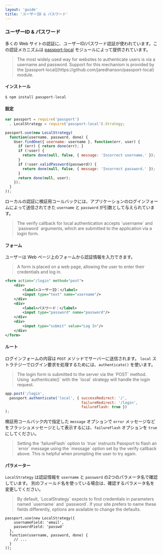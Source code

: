 ```yaml
---
layout: 'guide'
title: 'ユーザーID & パスワード'
---
```


### ユーザーID & パスワード

多くの Web サイトの認証に、ユーザーID/パスワード認証が使われています。この認証メカニズムは [passport-local](https://github.com/jaredhanson/passport-local) モジュールによって提供されています。

<blockquote class="original">
The most widely used way for websites to authenticate users is via a username
and password.  Support for this mechanism is provided by the [passport-local](https://github.com/jaredhanson/passport-local)
module.
</blockquote>


#### インストール

```bash
$ npm install passport-local
```

#### 設定

```javascript
var passport = require('passport')
  , LocalStrategy = require('passport-local').Strategy;

passport.use(new LocalStrategy(
  function(username, password, done) {
    User.findOne({ username: username }, function(err, user) {
      if (err) { return done(err); }
      if (!user) {
        return done(null, false, { message: 'Incorrect username.' });
      }
      if (!user.validPassword(password)) {
        return done(null, false, { message: 'Incorrect password.' });
      }
      return done(null, user);
    });
  }
));
```

ローカルの認証に検証用コールバックには、アプリケーションのログインフォームによって送信されてきた `username` と `password` が引数として与えられています。

<blockquote class="original">
The verify callback for local authentication accepts `username` and `password`
arguments, which are submitted to the application via a login form.
</blockquote>

#### フォーム

ユーザーは Web ページ上のフォームから認証情報を入力できます。

<blockquote class="original">
A form is placed on a web page, allowing the user to enter their credentials and
log in.
</blockquote>

```xml
<form action="/login" method="post">
    <div>
        <label>ユーザーID：</label>
        <input type="text" name="username"/>
    </div>
    <div>
        <label>パスワード：</label>
        <input type="password" name="password"/>
    </div>
    <div>
        <input type="submit" value="Log In"/>
    </div>
</form>
```

#### ルート

ログインフォームの内容は `POST` メソッドでサーバーに送信されます。
`local` ストラテジーでログイン要求を処理するためには、`authenticate()` を使います。

<blockquote class="original">
The login form is submitted to the server via the `POST` method.  Using
`authenticate()` with the `local` strategy will handle the login request.
</blockquote>

```javascript
app.post('/login',
  passport.authenticate('local', { successRedirect: '/',
                                   failureRedirect: '/login',
                                   failureFlash: true })
);
```

検証用コールバック内で指定した `message` オプションで `error` メッセージなどをフラッシュメッセージとして表示するには、`failureFlash` オプションを `true` にしてください。

<blockquote class="original">
Setting the `failureFlash` option to `true` instructs Passport to flash an
`error` message using the `message` option set by the verify callback above.
This is helpful when prompting the user to try again.
</blockquote>

#### パラメーター

`LocalStrategy` は認証情報を `username` と `password` の2つのパラメータ名で確認しています。
別のフィールド名を使っている場合は、確認するパラメータ名を変更してください。

<blockquote class="original">
By default, `LocalStrategy` expects to find credentials in parameters named
`username` and `password`.  If your site prefers to name these fields
differently, options are available to change the defaults.
</blockquote>

    passport.use(new LocalStrategy({
        usernameField: 'email',
        passwordField: 'passwd'
      },
      function(username, password, done) {
        // ...
      }
    ));

